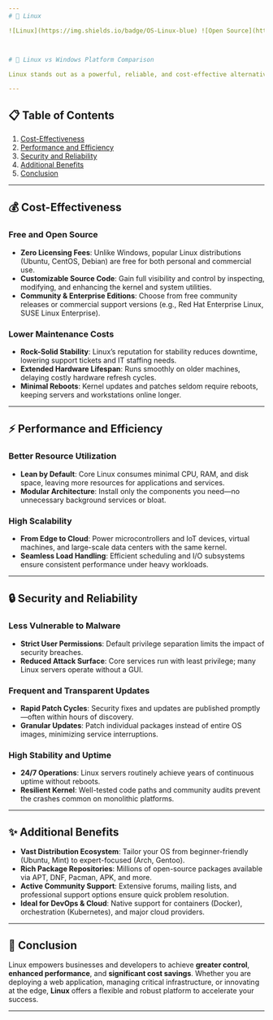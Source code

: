 ```yaml
---
# 🐧 Linux 

![Linux](https://img.shields.io/badge/OS-Linux-blue) ![Open Source](https://img.shields.io/badge/License-GPL%20v2-orange) ![Distributions](https://img.shields.io/badge/Distros-Variety-lightgrey)



# 🌟 Linux vs Windows Platform Comparison

Linux stands out as a powerful, reliable, and cost-effective alternative to Windows for individuals, startups, and large enterprises alike. Below, we explore the key reasons why **Linux** is the preferred choice for modern computing environments.

---
```


## 📋 Table of Contents

1. [Cost-Effectiveness](#cost-effectiveness)
2. [Performance and Efficiency](#performance-and-efficiency)
3. [Security and Reliability](#security-and-reliability)
4. [Additional Benefits](#additional-benefits)
5. [Conclusion](#conclusion)

---

## 💰 Cost-Effectiveness

### Free and Open Source
- **Zero Licensing Fees**: Unlike Windows, popular Linux distributions (Ubuntu, CentOS, Debian) are free for both personal and commercial use.
- **Customizable Source Code**: Gain full visibility and control by inspecting, modifying, and enhancing the kernel and system utilities.
- **Community & Enterprise Editions**: Choose from free community releases or commercial support versions (e.g., Red Hat Enterprise Linux, SUSE Linux Enterprise).

### Lower Maintenance Costs
- **Rock-Solid Stability**: Linux’s reputation for stability reduces downtime, lowering support tickets and IT staffing needs.
- **Extended Hardware Lifespan**: Runs smoothly on older machines, delaying costly hardware refresh cycles.
- **Minimal Reboots**: Kernel updates and patches seldom require reboots, keeping servers and workstations online longer.

---

## ⚡ Performance and Efficiency

### Better Resource Utilization
- **Lean by Default**: Core Linux consumes minimal CPU, RAM, and disk space, leaving more resources for applications and services.
- **Modular Architecture**: Install only the components you need—no unnecessary background services or bloat.

### High Scalability
- **From Edge to Cloud**: Power microcontrollers and IoT devices, virtual machines, and large-scale data centers with the same kernel.
- **Seamless Load Handling**: Efficient scheduling and I/O subsystems ensure consistent performance under heavy workloads.

---

## 🔒 Security and Reliability

### Less Vulnerable to Malware
- **Strict User Permissions**: Default privilege separation limits the impact of security breaches.
- **Reduced Attack Surface**: Core services run with least privilege; many Linux servers operate without a GUI.

### Frequent and Transparent Updates
- **Rapid Patch Cycles**: Security fixes and updates are published promptly—often within hours of discovery.
- **Granular Updates**: Patch individual packages instead of entire OS images, minimizing service interruptions.

### High Stability and Uptime
- **24/7 Operations**: Linux servers routinely achieve years of continuous uptime without reboots.
- **Resilient Kernel**: Well-tested code paths and community audits prevent the crashes common on monolithic platforms.

---

## ✨ Additional Benefits

- **Vast Distribution Ecosystem**: Tailor your OS from beginner-friendly (Ubuntu, Mint) to expert-focused (Arch, Gentoo).
- **Rich Package Repositories**: Millions of open-source packages available via APT, DNF, Pacman, APK, and more.
- **Active Community Support**: Extensive forums, mailing lists, and professional support options ensure quick problem resolution.
- **Ideal for DevOps & Cloud**: Native support for containers (Docker), orchestration (Kubernetes), and major cloud providers.

---

## 🚀 Conclusion

Linux empowers businesses and developers to achieve **greater control**, **enhanced performance**, and **significant cost savings**. Whether you are deploying a web application, managing critical infrastructure, or innovating at the edge, **Linux** offers a flexible and robust platform to accelerate your success.

---

